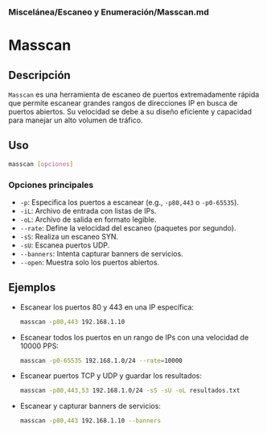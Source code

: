 ### **Miscelánea/Escaneo y Enumeración/Masscan.md**

# Masscan

## Descripción

`Masscan` es una herramienta de escaneo de puertos extremadamente rápida que permite escanear grandes rangos de direcciones IP en busca de puertos abiertos. Su velocidad se debe a su diseño eficiente y capacidad para manejar un alto volumen de tráfico.

## Uso

```bash
masscan [opciones]
```

### Opciones principales

- `-p`: Especifica los puertos a escanear (e.g., `-p80,443` o `-p0-65535`).
- `-iL`: Archivo de entrada con listas de IPs.
- `-oL`: Archivo de salida en formato legible.
- `--rate`: Define la velocidad del escaneo (paquetes por segundo).
- `-sS`: Realiza un escaneo SYN.
- `-sU`: Escanea puertos UDP.
- `--banners`: Intenta capturar banners de servicios.
- `--open`: Muestra solo los puertos abiertos.

## Ejemplos

- Escanear los puertos 80 y 443 en una IP específica:
  
  ```bash
  masscan -p80,443 192.168.1.10
  ```

- Escanear todos los puertos en un rango de IPs con una velocidad de 10000 PPS:
  
  ```bash
  masscan -p0-65535 192.168.1.0/24 --rate=10000
  ```

- Escanear puertos TCP y UDP y guardar los resultados:
  
  ```bash
  masscan -p80,443,53 192.168.1.0/24 -sS -sU -oL resultados.txt
  ```

- Escanear y capturar banners de servicios:
  
  ```bash
  masscan -p80,443 192.168.1.10 --banners
  ```

